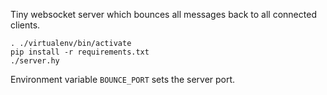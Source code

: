 Tiny websocket server which bounces all messages back to all connected clients.

	. ./virtualenv/bin/activate
	pip install -r requirements.txt
	./server.hy

Environment variable `BOUNCE_PORT` sets the server port.
